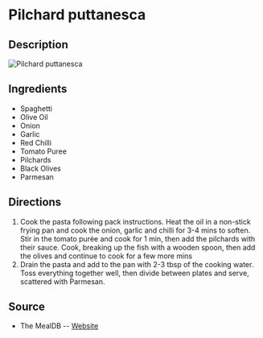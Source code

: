 # Pilchard puttanesca

## Description
![Pilchard puttanesca](https://www.themealdb.com/images/media/meals/vvtvtr1511180578.jpg "Pilchard puttanesca")

## Ingredients
- Spaghetti
- Olive Oil
- Onion
- Garlic
- Red Chilli
- Tomato Puree
- Pilchards
- Black Olives
- Parmesan

## Directions
1. Cook the pasta following pack instructions. Heat the oil in a non-stick frying pan and cook the onion, garlic and chilli for 3-4 mins to soften. Stir in the tomato purée and cook for 1 min, then add the pilchards with their sauce. Cook, breaking up the fish with a wooden spoon, then add the olives and continue to cook for a few more mins
2. Drain the pasta and add to the pan with 2-3 tbsp of the cooking water. Toss everything together well, then divide between plates and serve, scattered with Parmesan.

## Source

- The MealDB -- [Website](https://themealdb.com/)
